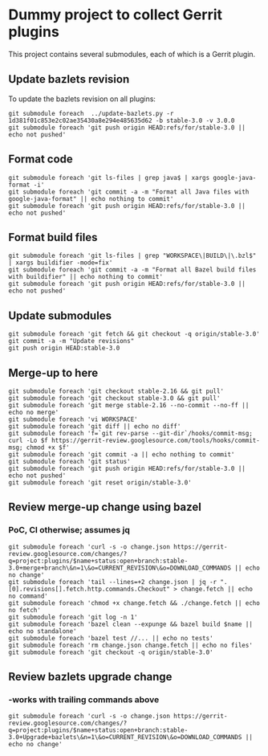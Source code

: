 # Dummy project to collect Gerrit plugins

This project contains several submodules, each of which is a Gerrit plugin.

## Update bazlets revision

To update the bazlets revision on all plugins:

```
git submodule foreach  ../update-bazlets.py -r 1d381f01c853e2c02ae35430a8e294e485635d62 -b stable-3.0 -v 3.0.0
git submodule foreach 'git push origin HEAD:refs/for/stable-3.0 || echo not pushed'
```

## Format code

```
git submodule foreach 'git ls-files | grep java$ | xargs google-java-format -i'
git submodule foreach 'git commit -a -m "Format all Java files with google-java-format" || echo nothing to commit'
git submodule foreach 'git push origin HEAD:refs/for/stable-3.0 || echo not pushed'
```

## Format build files

```
git submodule foreach 'git ls-files | grep "WORKSPACE\|BUILD\|\.bzl$" | xargs buildifier -mode=fix'
git submodule foreach 'git commit -a -m "Format all Bazel build files with buildifier" || echo nothing to commit'
git submodule foreach 'git push origin HEAD:refs/for/stable-3.0 || echo not pushed'
```

## Update submodules

```
git submodule foreach 'git fetch && git checkout -q origin/stable-3.0'
git commit -a -m "Update revisions"
git push origin HEAD:stable-3.0
```

## Merge-up to here

```
git submodule foreach 'git checkout stable-2.16 && git pull'
git submodule foreach 'git checkout stable-3.0 && git pull'
git submodule foreach 'git merge stable-2.16 --no-commit --no-ff || echo no merge'
git submodule foreach 'vi WORKSPACE'
git submodule foreach 'git diff || echo no diff'
git submodule foreach 'f=`git rev-parse --git-dir`/hooks/commit-msg; curl -Lo $f https://gerrit-review.googlesource.com/tools/hooks/commit-msg; chmod +x $f'
git submodule foreach 'git commit -a || echo nothing to commit'
git submodule foreach 'git status'
git submodule foreach 'git push origin HEAD:refs/for/stable-3.0 || echo not pushed'
git submodule foreach 'git reset origin/stable-3.0'
```

## Review merge-up change using bazel
### PoC, CI otherwise; assumes jq

```
git submodule foreach 'curl -s -o change.json https://gerrit-review.googlesource.com/changes/?q=project:plugins/$name+status:open+branch:stable-3.0+merge+branch\&n=1\&o=CURRENT_REVISION\&o=DOWNLOAD_COMMANDS || echo no change'
git submodule foreach 'tail --lines=+2 change.json | jq -r ".[0].revisions[].fetch.http.commands.Checkout" > change.fetch || echo no command'
git submodule foreach 'chmod +x change.fetch && ./change.fetch || echo no fetch'
git submodule foreach 'git log -n 1'
git submodule foreach 'bazel clean --expunge && bazel build $name || echo no standalone'
git submodule foreach 'bazel test //... || echo no tests'
git submodule foreach 'rm change.json change.fetch || echo no files'
git submodule foreach 'git checkout -q origin/stable-3.0'
```

## Review bazlets upgrade change
### -works with trailing commands above

```
git submodule foreach 'curl -s -o change.json https://gerrit-review.googlesource.com/changes/?q=project:plugins/$name+status:open+branch:stable-3.0+Upgrade+bazlets\&n=1\&o=CURRENT_REVISION\&o=DOWNLOAD_COMMANDS || echo no change'
```

